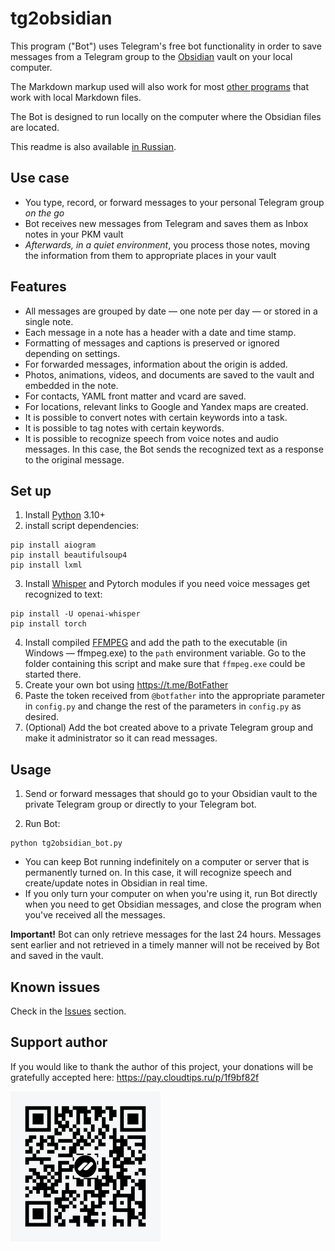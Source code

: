 # tg2obsidian

This program ("Bot") uses Telegram's free bot functionality in order to save messages from a Telegram group to the [Obsidian](https://obsidian.md) vault on your local computer.

The Markdown markup used will also work for most [other programs](https://www.markdownguide.org/tools/) that work with local Markdown files.

The Bot is designed to run locally on the computer where the Obsidian files are located.

This readme is also available [in Russian](README.ru.md).

## Use case

- You type, record, or forward messages to your personal Telegram group _on the go_
- Bot receives new messages from Telegram and saves them as Inbox notes in your PKM vault
- _Afterwards, in a quiet environment_, you process those notes, moving the information from them to appropriate places in your vault

## Features

- All messages are grouped by date — one note per day — or stored in a single note.
- Each message in a note has a header with a date and time stamp.
- Formatting of messages and captions is preserved or ignored depending on settings.
- For forwarded messages, information about the origin is added.
- Photos, animations, videos, and documents are saved to the vault and embedded in the note.
- For contacts, YAML front matter and vcard are saved.
- For locations, relevant links to Google and Yandex maps are created.
- It is possible to convert notes with certain keywords into a task.
- It is possible to tag notes with certain keywords.
- It is possible to recognize speech from voice notes and audio messages. In this case, the Bot sends the recognized text as a response to the original message.

## Set up

1. Install [Python](https://python.org) 3.10+
2. install script dependencies:

```shell
pip install aiogram
pip install beautifulsoup4
pip install lxml
```

3. Install [Whisper](https://github.com/openai/whisper) and Pytorch modules if you need voice messages get recognized to text:

```shell
pip install -U openai-whisper
pip install torch
```

4. Install compiled [FFMPEG](https://ffmpeg.org/download.html) and add the path to the executable (in Windows — ffmpeg.exe) to the `path` environment variable. Go to the folder containing this script and make sure that `ffmpeg.exe` could be started there.
5. Create your own bot using https://t.me/BotFather
6. Paste the token received from `@botfather` into the appropriate parameter in `config.py` and change the rest of the parameters in `config.py` as desired.
7. (Optional) Add the bot created above to a private Telegram group and make it administrator so it can read messages.

## Usage

1. Send or forward messages that should go to your Obsidian vault to the private Telegram group or directly to your Telegram bot.

2. Run Bot:
```shell.
python tg2obsidian_bot.py
```

- You can keep Bot running indefinitely on a computer or server that is permanently turned on. In this case, it will recognize speech and create/update notes in Obsidian in real time.
- If you only turn your computer on when you're using it, run Bot directly when you need to get Obsidian messages, and close the program when you've received all the messages.

**Important!** Bot can only retrieve messages for the last 24 hours. Messages sent earlier and not retrieved in a timely manner will not be received by Bot and saved in the vault.

## Known issues

Check in the [Issues](https://github.com/dimonier/tg2obsidian/issues?q=is%3Aopen+is%3Aissue+label%3Abug) section.

## Support author

If you would like to thank the author of this project, your donations will be gratefully accepted here: https://pay.cloudtips.ru/p/1f9bf82f

![](qrCode.png)
